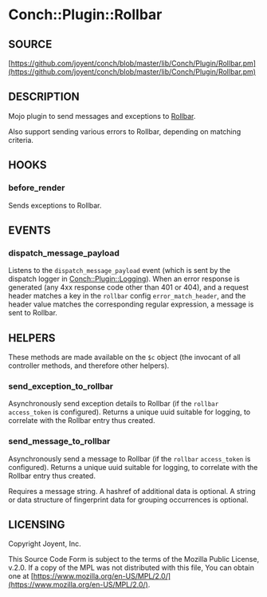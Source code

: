 # Conch::Plugin::Rollbar

## SOURCE

[https://github.com/joyent/conch/blob/master/lib/Conch/Plugin/Rollbar.pm](https://github.com/joyent/conch/blob/master/lib/Conch/Plugin/Rollbar.pm)

## DESCRIPTION

Mojo plugin to send messages and exceptions to [Rollbar](https://rollbar.com).

Also support sending various errors to Rollbar, depending on matching criteria.

## HOOKS

### before\_render

Sends exceptions to Rollbar.

## EVENTS

### dispatch\_message\_payload

Listens to the `dispatch_message_payload` event (which is sent by the dispatch logger in
[Conch::Plugin::Logging](../modules/Conch%3A%3APlugin%3A%3ALogging)). When an error response is generated (any 4xx response code other
than 401 or 404), and a request header matches a key in the `rollbar` config
`error_match_header`, and the header value matches the corresponding regular expression, a
message is sent to Rollbar.

## HELPERS

These methods are made available on the `$c` object (the invocant of all controller methods,
and therefore other helpers).

### send\_exception\_to\_rollbar

Asynchronously send exception details to Rollbar (if the `rollbar` `access_token` is
configured). Returns a unique uuid suitable for logging, to correlate with the Rollbar entry
thus created.

### send\_message\_to\_rollbar

Asynchronously send a message to Rollbar (if the `rollbar` `access_token` is configured).
Returns a unique uuid suitable for logging, to correlate with the Rollbar entry thus created.

Requires a message string.
A hashref of additional data is optional.
A string or data structure of fingerprint data for grouping occurrences is optional.

## LICENSING

Copyright Joyent, Inc.

This Source Code Form is subject to the terms of the Mozilla Public License,
v.2.0. If a copy of the MPL was not distributed with this file, You can obtain
one at [https://www.mozilla.org/en-US/MPL/2.0/](https://www.mozilla.org/en-US/MPL/2.0/).
